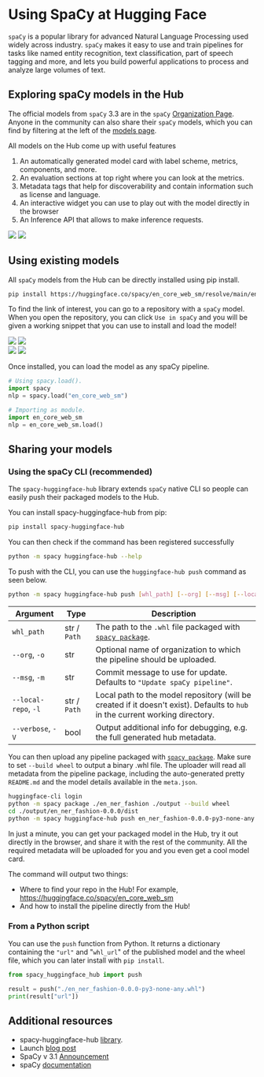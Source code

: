 # Using SpaCy at Hugging Face

`spaCy` is a popular library for advanced Natural Language Processing used widely across industry. `spaCy` makes it easy to use and train pipelines for tasks like named entity recognition, text classification, part of speech tagging and more, and lets you build powerful applications to process and analyze large volumes of text.

## Exploring spaCy models in the Hub

The official models from `spaCy` 3.3 are in the `spaCy` [Organization Page](https://huggingface.co/spacy). Anyone in the community can also share their `spaCy` models, which you can find by filtering at the left of the [models page](https://huggingface.co/models?library=spacy).

All models on the Hub come up with useful features
1. An automatically generated model card with label scheme, metrics, components, and more.
2. An evaluation sections at top right where you can look at the metrics.
3. Metadata tags that help for discoverability and contain information such as license and language.
4. An interactive widget you can use to play out with the model directly in the browser
5. An Inference API that allows to make inference requests.

<div class="flex justify-center">
<img class="block dark:hidden" src="https://huggingface.co/datasets/huggingface/documentation-images/resolve/main/hub/libraries-spacy_widget.png"/>
<img class="hidden dark:block" src="https://huggingface.co/datasets/huggingface/documentation-images/resolve/main/hub/libraries-spacy_widget-dark.png"/>
</div>


## Using existing models

All `spaCy` models from the Hub can be directly installed using pip install.

```bash
pip install https://huggingface.co/spacy/en_core_web_sm/resolve/main/en_core_web_sm-any-py3-none-any.whl
```

To find the link of interest, you can go to a repository with a `spaCy` model. When you open the repository, you can click `Use in spaCy` and you will be given a working snippet that you can use to install and load the model!

<div class="flex justify-center">
<img class="block dark:hidden" src="https://huggingface.co/datasets/huggingface/documentation-images/resolve/main/hub/libraries-spacy_snippet.png"/>
<img class="hidden dark:block" src="https://huggingface.co/datasets/huggingface/documentation-images/resolve/main/hub/libraries-spacy_snippet-dark.png"/>
</div>
<div class="flex justify-center">
<img class="block dark:hidden" src="https://huggingface.co/datasets/huggingface/documentation-images/resolve/main/hub/libraries-spacy_snippet2.png"/>
<img class="hidden dark:block" src="https://huggingface.co/datasets/huggingface/documentation-images/resolve/main/hub/libraries-spacy_snippet2-dark.png"/>
</div>

Once installed, you can load the model as any spaCy pipeline.

```python
# Using spacy.load().
import spacy
nlp = spacy.load("en_core_web_sm")

# Importing as module.
import en_core_web_sm
nlp = en_core_web_sm.load()
```

## Sharing your models

### Using the spaCy CLI (recommended)

The `spacy-huggingface-hub` library extends `spaCy` native CLI so people can easily push their packaged models to the Hub.

You can install spacy-huggingface-hub from pip:

```bash
pip install spacy-huggingface-hub
```

You can then check if the command has been registered successfully

```bash
python -m spacy huggingface-hub --help
```

To push with the CLI, you can use the `huggingface-hub push` command as seen below.

```bash
python -m spacy huggingface-hub push [whl_path] [--org] [--msg] [--local-repo] [--verbose]
```

| Argument             | Type         | Description                                                                                                                   |
| -------------------- | ------------ | ----------------------------------------------------------------------------------------------------------------------------- |
| `whl_path`           | str / `Path` | The path to the `.whl` file packaged with [`spacy package`](https://spacy.io/api/cli#package).                                |
| `--org`, `-o`        | str          | Optional name of organization to which the pipeline should be uploaded.                                                       |
| `--msg`, `-m`        | str          | Commit message to use for update. Defaults to `"Update spaCy pipeline"`.                                                      |
| `--local-repo`, `-l` | str / `Path` | Local path to the model repository (will be created if it doesn't exist). Defaults to `hub` in the current working directory. |
| `--verbose`, `-V`    | bool         | Output additional info for debugging, e.g. the full generated hub metadata.                                                   |


You can then upload any pipeline packaged with [`spacy package`](https://spacy.io/api/cli#package). Make sure to set `--build wheel` to output a binary .whl file. The uploader will read all metadata from the pipeline package, including the auto-generated pretty `README.md` and the model details available in the `meta.json`.

```bash
huggingface-cli login
python -m spacy package ./en_ner_fashion ./output --build wheel
cd ./output/en_ner_fashion-0.0.0/dist
python -m spacy huggingface-hub push en_ner_fashion-0.0.0-py3-none-any.whl
```

In just a minute, you can get your packaged model in the Hub, try it out directly in the browser, and share it with the rest of the community. All the required metadata will be uploaded for you and you even get a cool model card.

The command will output two things:

* Where to find your repo in the Hub! For example, https://huggingface.co/spacy/en_core_web_sm
* And how to install the pipeline directly from the Hub!


### From a Python script

You can use the `push` function from Python. It returns a dictionary containing the `"url"` and "`whl_url`" of the published model and the wheel file, which you can later install with `pip install`.

```py
from spacy_huggingface_hub import push

result = push("./en_ner_fashion-0.0.0-py3-none-any.whl")
print(result["url"])
```

## Additional resources

* spacy-huggingface-hub [library](https://github.com/explosion/spacy-huggingface-hub).
* Launch [blog post](https://huggingface.co/blog/spacy)
* SpaCy v 3.1 [Announcement](https://explosion.ai/blog/spacy-v3-1#huggingface-hub)
* spaCy [documentation](https://spacy.io/universe/project/spacy-huggingface-hub/)
